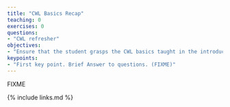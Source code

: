 ```yaml
---
title: "CWL Basics Recap"
teaching: 0
exercises: 0
questions:
- "CWL refresher"
objectives:
- "Ensure that the student grasps the CWL basics taught in the introductionary tutorial."
keypoints:
- "First key point. Brief Answer to questions. (FIXME)"
---
```

FIXME

{% include links.md %}

